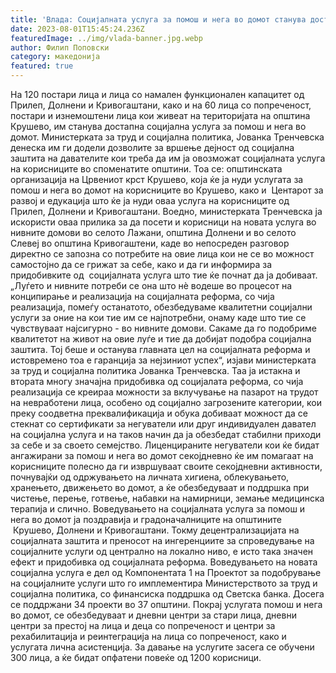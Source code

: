 ```yaml
---
title: 'Влада: Социјалната услуга за помош и нега во домот станува достапна и во Прилеп, Крушево, Долнени и Кривогаштани - 01 АВГУСТ 2023'
date: 2023-08-01T15:45:24.236Z
featuredImage: ../img/vlada-banner.jpg.webp
author: Филип Поповски
category: македонија
featured: true
---
```

На 120 постари лица и лица со намален функционален капацитет од Прилеп, Долнени и Кривогаштани, како и на 60 лица со попреченост, постари и изнемоштени лица кои живеат на територијата на општина Крушево, им станува достапна социјална услуга за помош и нега во домот.
Министерката за труд и социјална политика, Јованка Тренчевска денеска им ги додели дозволите за вршење дејност од социјална заштита на давателите кои треба да им ја овозможат социјалната услуга на корисниците во споменатите општини. Тоа се: општинската организација на Црвениот крст Крушево, која ќе ја нуди услугата за помош и нега во домот на корисниците во Крушево, како и  Центарот за развој и едукација што ќе ја нуди оваа услуга на корисниците од Прилеп, Долнени и Кривогаштани.
Воедно, министерката Тренчевска ја искористи оваа прилика за да посети и корисници на новата услуга во нивните домови во селото Лажани, општина Долнени и во селото Слевеј во општина Кривогаштени, каде во непосреден разговор директно се запозна со потребите на овие лица кои не се во можност самостојно да се грижат за себе, како и да ги информира за придобивките од  социјалната услуга што тие ќе почнат да ја добиваат.
„Луѓето и нивните потреби се она што нѐ водеше во процесот на конципирање и реализација на социјалната реформа, со чија реализација, помеѓу останатото, обезбедуваме квалитетни социјални услуги за оние на кои тие им се најпотребни, онаму каде што тие се чувствуваат најсигурно - во нивните домови. Сакаме да го подобриме квалитетот на живот на овие луѓе и тие да добијат подобра социјална заштита. Тој беше и останува главната цел на социјалната реформа и истовремено тоа е гаранција за нејзиниот успех“, изјави министерката за труд и социјална политика Јованка Тренчевска.
Таа ја истакна и втората многу значајна придобивка од социјалата реформа, со чија реализација се креираа можности за вклучување на пазарот на трудот на невработени лица, особено од социјално загрозените категории, кои преку соодветна преквалификација и обука добиваат можност да се стекнат со сертификати за негуватели или друг индивидуален давател на социјална услуга и на таков начин да ја обезбедат стабилни приходи за себе и за своето семејство.
Лиценцираните негуватели кои ќе бидат ангажирани за помош и нега во домот секојдневно ќе им помагаат на корисниците полесно да ги извршуваат своите секојдневни активности, почнувајќи од одржувањето на личната хигиена, облекувањето, хранењето, движењето во домот, а ќе обезбедуваат и поддршка при чистење, перење, готвење, набавки на намирници, земање медицинска терапија и слично.
Воведувањето на социјалната услуга за помош и нега во домот ја поздравија и градоначалниците на општините  Крушево, Долнени и Кривогаштани. Токму децентрализацијата на социјалната заштита и преносот на ингеренциите за спроведување на социјалните услуги од централно на локално ниво, е исто така значен ефект и придобивка од социјалната реформа.
Воведувањето на новата социјална услуга е дел од Компонентата 1 на Проектот за подобрување на социјалните услуги што го имплементира Министерството за труд и социјална политика, со финансиска поддршка од Светска банка. Досега се поддржани 34 проекти во 37 општини. Покрај услугата помош и нега во домот, се обезбедуваат и дневни центри за стари лица, дневни центри за престој на лица и деца со попреченост и центри за рехабилитација и реинтеграција на лица со попреченост, како и услугата лична асистенција. За давање на услугите засега се обучени 300 лица, а ќе бидат опфатени повеќе од 1200 корисници.
